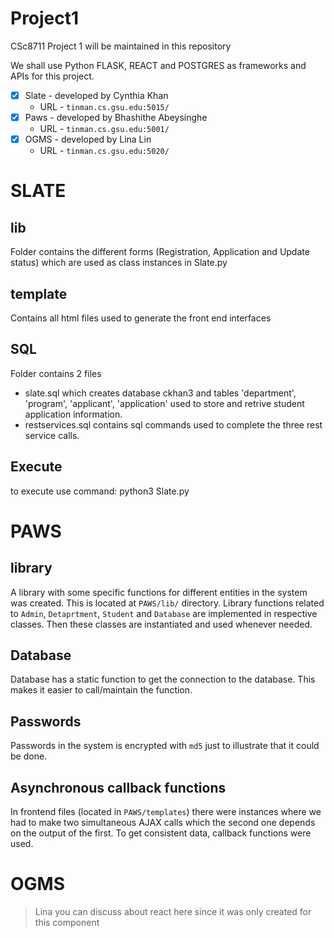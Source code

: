 # Project1
CSc8711 Project 1 will be maintained in this repository

We shall use Python FLASK, REACT and POSTGRES as frameworks and APIs for this project.

- [X] Slate - developed by Cynthia Khan
    - URL - `tinman.cs.gsu.edu:5015/`
- [X] Paws - developed by Bhashithe Abeysinghe
    - URL - `tinman.cs.gsu.edu:5001/`
- [X] OGMS - developed by Lina Lin
    - URL - `tinman.cs.gsu.edu:5020/`

# SLATE

## lib
Folder contains the different forms (Registration, Application and Update status) which are used as class instances in Slate.py 

## template
Contains all html files used to generate the front end interfaces

## SQL
Folder contains 2 files 
- slate.sql which creates database ckhan3 and tables 'department', 'program', 'applicant', 'application' used to store and retrive student application information.
- restservices.sql contains sql commands used to complete the three rest service calls.

## Execute
to execute use command:
python3 Slate.py

# PAWS

## library

A library with some specific functions for different entities in the system was created. This is located at `PAWS/lib/` directory. Library functions related to `Admin`, `Detaprtment`, `Student` and `Database` are implemented in respective classes. Then these classes are instantiated and used whenever needed.

## Database

Database has a static function to get the connection to the database. This makes it easier to call/maintain the function. 

## Passwords

Passwords in the system is encrypted with `md5` just to illustrate that it could be done.

## Asynchronous callback functions

In frontend files (located in `PAWS/templates`) there were instances where we had to make two simultaneous AJAX calls which the second one depends on the output of the first. To get consistent data, callback functions were used.

# OGMS

> Lina you can discuss about react here since it was only created for this component
